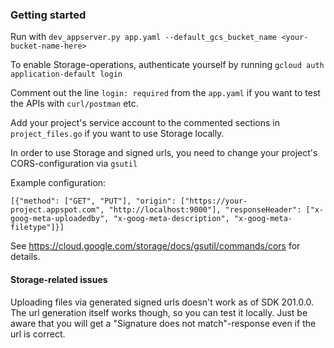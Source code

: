 ### Getting started
Run with `dev_appserver.py app.yaml --default_gcs_bucket_name <your-bucket-name-here>`

To enable Storage-operations, authenticate yourself by running `gcloud auth application-default login`

Comment out the line `login: required` from the `app.yaml` if you want to test the APIs with `curl/postman` etc.

Add your project's service account to the commented sections in `project_files.go` if you want to use Storage locally.

In order to use Storage and signed urls, you need to change your project's CORS-configuration via `gsutil`

Example configuration:

`[{"method": ["GET", "PUT"], "origin": ["https://your-project.appspot.com", "http://localhost:9000"], "responseHeader": ["x-goog-meta-uploadedby", "x-goog-meta-description", "x-goog-meta-filetype"]}]`

See https://cloud.google.com/storage/docs/gsutil/commands/cors for details.


#### Storage-related issues
Uploading files via generated signed urls doesn't work as of SDK 201.0.0.
The url generation itself works though, so you can test it locally. Just be aware that you will get a
"Signature does not match"-response even if the url is correct.
